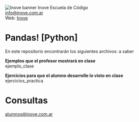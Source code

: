 ![Inove banner](/inove.jpg)
Inove Escuela de Código\
info@inove.com.ar\
Web: [Inove](http://inove.com.ar)

# Pandas! [Python]
En este repositorio encontrarán los siguientes archivos: a saber

__Ejemplos que el profesor mostrará en clase__\
ejemplo_clase

__Ejercicios para que el alumno desarrolle lo visto en clase__\
ejercicios_practica

# Consultas
alumnos@inove.com.ar

